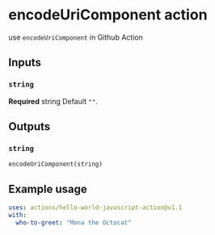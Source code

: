 # encodeUriComponent action

use `encodeUriComponent` in Github Action

## Inputs

### `string`

**Required** string Default `""`.

## Outputs

### `string`

`encodeUriComponent(string)`

## Example usage

```yaml
uses: actions/hello-world-javascript-action@v1.1
with:
  who-to-greet: "Mona the Octocat"
```
